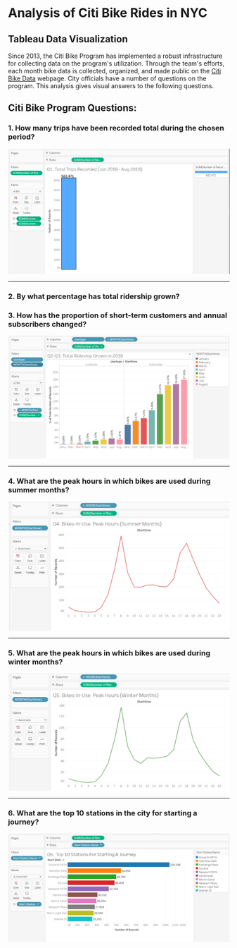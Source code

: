 
<!--lint enable no-heading-punctuation-->

# Analysis of Citi Bike Rides in NYC 
## Tableau Data Visualization 

Since 2013, the Citi Bike Program has implemented a robust infrastructure for collecting data on the program's utilization. Through the team's efforts, each month bike data is collected, organized, and made public on the [Citi Bike Data](https://www.citibikenyc.com/system-data) webpage.
City officials have a number of questions on the program. This analysis gives visual answers to the following questions.

<!--lint disable no-heading-punctuation-->

## Citi Bike Program Questions:

### 1. How many trips have been recorded total during the chosen period?

![Q1.PNG](tableau_images/Q1.PNG)


- - -
### 2. By what percentage has total ridership grown? 
### 3. How has the proportion of short-term customers and annual subscribers changed?

![Q2-Q3.PNG](tableau_images/Q2-Q3.PNG)


- - -
### 4. What are the peak hours in which bikes are used during summer months? 

![Q4.PNG](tableau_images/Q4.PNG)


- - -
### 5. What are the peak hours in which bikes are used during winter months?

![Q5.PNG](tableau_images/Q5.PNG)


- - -
### 6. What are the top 10 stations in the city for starting a journey? 

![Q6.PNG](tableau_images/Q6.PNG)
